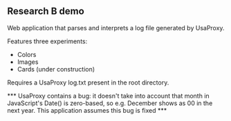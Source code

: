 Research B demo
---------------

Web application that parses and interprets a log file generated by UsaProxy.

Features three experiments:
- Colors
- Images
- Cards (under construction)

Requires a UsaProxy log.txt present in the root directory.

*** UsaProxy contains a bug: it doesn't take into account that month in JavaScript's Date() is zero-based, so e.g. December shows as 00 in the next year. This application assumes this bug is fixed ***
